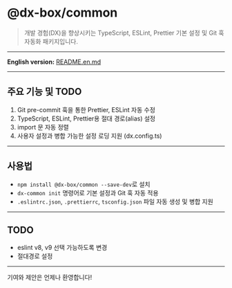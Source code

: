 # @dx-box/common

> 개발 경험(DX)을 향상시키는 TypeScript, ESLint, Prettier 기본 설정 및 Git 훅 자동화 패키지입니다.

---

**English version:** [README.en.md](./README.en.md)

---

## 주요 기능 및 TODO

1. Git pre-commit 훅을 통한 Prettier, ESLint 자동 수정
2. TypeScript, ESLint, Prettier용 절대 경로(alias) 설정
3. import 문 자동 정렬
4. 사용자 설정과 병합 가능한 설정 로딩 지원 (dx.config.ts)

---

## 사용법

- `npm install @dx-box/common --save-dev`로 설치
- `dx-common init` 명령어로 기본 설정과 Git 훅 자동 적용
- `.eslintrc.json`, `.prettierrc`, `tsconfig.json` 파일 자동 생성 및 병합 지원

---

## TODO

- eslint v8, v9 선택 가능하도록 변경
- 절대경로 설정

---

기여와 제안은 언제나 환영합니다!

